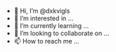 - 👋 Hi, I’m @dxkvigls
- 👀 I’m interested in ...
- 🌱 I’m currently learning ...
- 💞️ I’m looking to collaborate on ...
- 📫 How to reach me ...

<!---
dxkvigls/dxkvigls is a ✨ special ✨ repository because its `README.md` (this file) appears on your GitHub profile.
You can click the Preview link to take a look at your changes.
--->
